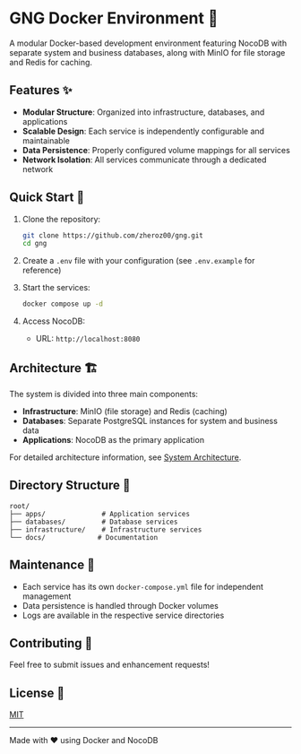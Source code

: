 # GNG Docker Environment 🚀

A modular Docker-based development environment featuring NocoDB with separate system and business databases, along with MinIO for file storage and Redis for caching.

## Features ✨

- **Modular Structure**: Organized into infrastructure, databases, and applications
- **Scalable Design**: Each service is independently configurable and maintainable
- **Data Persistence**: Properly configured volume mappings for all services
- **Network Isolation**: All services communicate through a dedicated network

## Quick Start 🎯

1. Clone the repository:
   ```bash
   git clone https://github.com/zheroz00/gng.git
   cd gng
   ```

2. Create a `.env` file with your configuration (see `.env.example` for reference)

3. Start the services:
   ```bash
   docker compose up -d
   ```

4. Access NocoDB:
   - URL: `http://localhost:8080`

## Architecture 🏗️

The system is divided into three main components:

- **Infrastructure**: MinIO (file storage) and Redis (caching)
- **Databases**: Separate PostgreSQL instances for system and business data
- **Applications**: NocoDB as the primary application

For detailed architecture information, see [System Architecture](docs/system_architecture.md).

## Directory Structure 📁

```
root/
├── apps/              # Application services
├── databases/         # Database services
├── infrastructure/    # Infrastructure services
└── docs/             # Documentation
```

## Maintenance 🔧

- Each service has its own `docker-compose.yml` file for independent management
- Data persistence is handled through Docker volumes
- Logs are available in the respective service directories

## Contributing 🤝

Feel free to submit issues and enhancement requests!

## License 📄

[MIT](LICENSE)

---
Made with ❤️ using Docker and NocoDB 